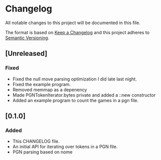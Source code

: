 # Changelog
All notable changes to this project will be documented in this file.

The format is based on [Keep a Changelog](http://keepachangelog.com/en/1.0.0/)
and this project adheres to [Semantic Versioning](http://semver.org/spec/v2.0.0.html).

## [Unreleased]
### Fixed
- Fixed the null move parsing optimization I did late last night.
- Fixed the example program.
- Removed memmap as a depenency
- Made PGNTokenIterator.bytes private and added a ::new constructor
- Added an example program to count the games in a pgn file.

## [0.1.0]
### Added
- This CHANGELOG file.
- An initial API for iterating over tokens in a PGN file.
- PGN parsing based on nome
